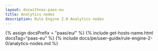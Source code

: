 ```yaml
---
layout: docwithnav-paas-eu
title: Analytics nodes
description: Rule Engine 2.0 Analytics nodes
---
```


{% assign docsPrefix = "paas/eu/" %}
{% include get-hosts-name.html docsTag="paas-eu" %}
{% include docs/pe/user-guide/rule-engine-2-0/analytics-nodes.md %}
